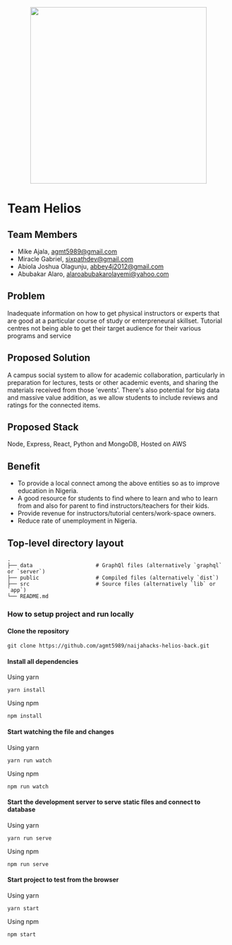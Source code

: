 <p align="center"><img src="https://i.imgur.com/aZY0DOM.png" width="400"></p>

# Team Helios

## Team Members

- Mike Ajala, agmt5989@gmail.com
- Miracle Gabriel, sixpathdev@gmail.com
- Abiola Joshua Olagunju, abbey4j2012@gmail.com
- Abubakar Alaro, alaroabubakarolayemi@yahoo.com


## Problem

Inadequate information on how to get physical instructors or experts
that are good at a particular course of study or enterpreneural skillset.
Tutorial centres not being able to get their target audience for their various programs and service

## Proposed Solution

A campus social system to allow for academic collaboration, particularly in preparation
for lectures, tests or other academic events, and sharing the materials received from
those 'events'. There's also potential for big data and massive value addition, 
as we allow students to include reviews and ratings for the connected items.

## Proposed Stack

Node, Express, React, Python and MongoDB, Hosted on AWS

## Benefit

- To provide a local connect among the above entities so as to
improve education in Nigeria.
- A good resource for students to find where to learn and who to learn from and also for parent to find instructors/teachers for their kids.
- Provide revenue for instructors/tutorial centers/work-space owners.
- Reduce rate of unemployment in Nigeria.


## Top-level directory layout

    .
    ├── data                    # GraphQl files (alternatively `graphql` or `server`)
    ├── public                  # Compiled files (alternatively `dist`)
    ├── src                     # Source files (alternatively `lib` or `app`)
    └── README.md   


### How to setup project and run locally

#### Clone the repository 

```
git clone https://github.com/agmt5989/naijahacks-helios-back.git
```

#### Install all dependencies

Using yarn

```
yarn install
```

Using npm

```
npm install
```

#### Start watching the file and changes

Using yarn

```
yarn run watch
```

Using npm

```
npm run watch
```

#### Start the development server to serve static files and connect to database

Using yarn

```
yarn run serve
```

Using npm

```
npm run serve
```

#### Start project to test from the browser

Using yarn

```
yarn start
```

Using npm

```
npm start
```            
